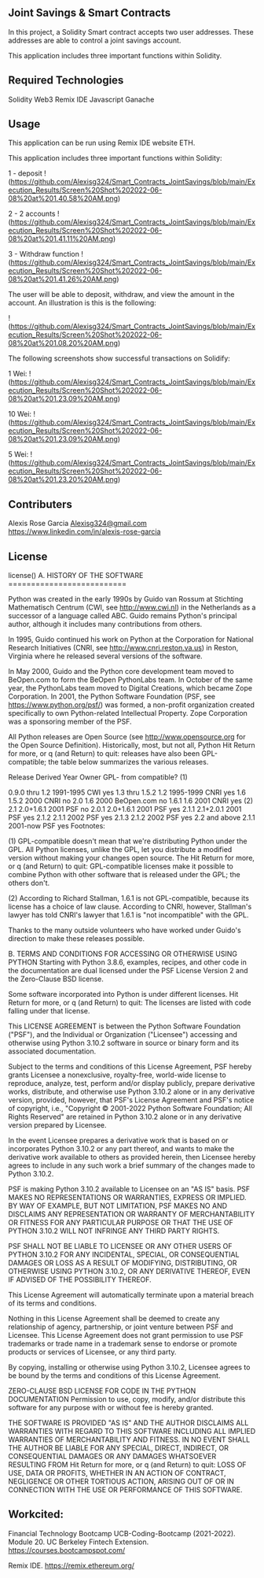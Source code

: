 ## Joint Savings & Smart Contracts 

In this project, a Solidity Smart contract accepts two user addresses. These addresses are able to control a joint savings account. 

This application includes three important functions within Solidity. 

## Required Technologies

Solidity 
Web3
Remix IDE
Javascript 
Ganache

## Usage

This application can be run using Remix IDE website ETH.

This application includes three important functions within Solidity:


1 - deposit 
!(https://github.com/Alexisg324/Smart_Contracts_JointSavings/blob/main/Execution_Results/Screen%20Shot%202022-06-08%20at%201.40.58%20AM.png)

2 - 2 accounts
!(https://github.com/Alexisg324/Smart_Contracts_JointSavings/blob/main/Execution_Results/Screen%20Shot%202022-06-08%20at%201.41.11%20AM.png)

3 - Withdraw function 
!(https://github.com/Alexisg324/Smart_Contracts_JointSavings/blob/main/Execution_Results/Screen%20Shot%202022-06-08%20at%201.41.26%20AM.png)

The user will be able to deposit, withdraw, and view the amount in the account. An illustration is this is the following:

!(https://github.com/Alexisg324/Smart_Contracts_JointSavings/blob/main/Execution_Results/Screen%20Shot%202022-06-08%20at%201.08.20%20AM.png)

The following screenshots show successful transactions on Solidify: 

1 Wei: 
!(https://github.com/Alexisg324/Smart_Contracts_JointSavings/blob/main/Execution_Results/Screen%20Shot%202022-06-08%20at%201.23.09%20AM.png)

10 Wei: 
!(https://github.com/Alexisg324/Smart_Contracts_JointSavings/blob/main/Execution_Results/Screen%20Shot%202022-06-08%20at%201.23.09%20AM.png)

5 Wei: 
!(https://github.com/Alexisg324/Smart_Contracts_JointSavings/blob/main/Execution_Results/Screen%20Shot%202022-06-08%20at%201.23.20%20AM.png)

## Contributers 
Alexis Rose Garcia 
Alexisg324@gmail.com 
https://www.linkedin.com/in/alexis-rose-garcia

## License
license() A. HISTORY OF THE SOFTWARE ==========================

Python was created in the early 1990s by Guido van Rossum at Stichting Mathematisch Centrum (CWI, see http://www.cwi.nl) in the Netherlands as a successor of a language called ABC. Guido remains Python's principal author, although it includes many contributions from others.

In 1995, Guido continued his work on Python at the Corporation for National Research Initiatives (CNRI, see http://www.cnri.reston.va.us) in Reston, Virginia where he released several versions of the software.

In May 2000, Guido and the Python core development team moved to BeOpen.com to form the BeOpen PythonLabs team. In October of the same year, the PythonLabs team moved to Digital Creations, which became Zope Corporation. In 2001, the Python Software Foundation (PSF, see https://www.python.org/psf/) was formed, a non-profit organization created specifically to own Python-related Intellectual Property. Zope Corporation was a sponsoring member of the PSF.

All Python releases are Open Source (see http://www.opensource.org for the Open Source Definition). Historically, most, but not all, Python Hit Return for more, or q (and Return) to quit: releases have also been GPL-compatible; the table below summarizes the various releases.

Release Derived Year Owner GPL- from compatible? (1)

0.9.0 thru 1.2 1991-1995 CWI yes 1.3 thru 1.5.2 1.2 1995-1999 CNRI yes 1.6 1.5.2 2000 CNRI no 2.0 1.6 2000 BeOpen.com no 1.6.1 1.6 2001 CNRI yes (2) 2.1 2.0+1.6.1 2001 PSF no 2.0.1 2.0+1.6.1 2001 PSF yes 2.1.1 2.1+2.0.1 2001 PSF yes 2.1.2 2.1.1 2002 PSF yes 2.1.3 2.1.2 2002 PSF yes 2.2 and above 2.1.1 2001-now PSF yes Footnotes:

(1) GPL-compatible doesn't mean that we're distributing Python under the GPL. All Python licenses, unlike the GPL, let you distribute a modified version without making your changes open source. The Hit Return for more, or q (and Return) to quit: GPL-compatible licenses make it possible to combine Python with other software that is released under the GPL; the others don't.

(2) According to Richard Stallman, 1.6.1 is not GPL-compatible, because its license has a choice of law clause. According to CNRI, however, Stallman's lawyer has told CNRI's lawyer that 1.6.1 is "not incompatible" with the GPL.

Thanks to the many outside volunteers who have worked under Guido's direction to make these releases possible.

B. TERMS AND CONDITIONS FOR ACCESSING OR OTHERWISE USING PYTHON Starting with Python 3.8.6, examples, recipes, and other code in the documentation are dual licensed under the PSF License Version 2 and the Zero-Clause BSD license.

Some software incorporated into Python is under different licenses. Hit Return for more, or q (and Return) to quit: The licenses are listed with code falling under that license.

This LICENSE AGREEMENT is between the Python Software Foundation ("PSF"), and the Individual or Organization ("Licensee") accessing and otherwise using Python 3.10.2 software in source or binary form and its associated documentation.

Subject to the terms and conditions of this License Agreement, PSF hereby grants Licensee a nonexclusive, royalty-free, world-wide license to reproduce, analyze, test, perform and/or display publicly, prepare derivative works, distribute, and otherwise use Python 3.10.2 alone or in any derivative version, provided, however, that PSF's License Agreement and PSF's notice of copyright, i.e., "Copyright © 2001-2022 Python Software Foundation; All Rights Reserved" are retained in Python 3.10.2 alone or in any derivative version prepared by Licensee.

In the event Licensee prepares a derivative work that is based on or incorporates Python 3.10.2 or any part thereof, and wants to make the derivative work available to others as provided herein, then Licensee hereby agrees to include in any such work a brief summary of the changes made to Python 3.10.2.

PSF is making Python 3.10.2 available to Licensee on an "AS IS" basis. PSF MAKES NO REPRESENTATIONS OR WARRANTIES, EXPRESS OR IMPLIED. BY WAY OF EXAMPLE, BUT NOT LIMITATION, PSF MAKES NO AND DISCLAIMS ANY REPRESENTATION OR WARRANTY OF MERCHANTABILITY OR FITNESS FOR ANY PARTICULAR PURPOSE OR THAT THE USE OF PYTHON 3.10.2 WILL NOT INFRINGE ANY THIRD PARTY RIGHTS.

PSF SHALL NOT BE LIABLE TO LICENSEE OR ANY OTHER USERS OF PYTHON 3.10.2 FOR ANY INCIDENTAL, SPECIAL, OR CONSEQUENTIAL DAMAGES OR LOSS AS A RESULT OF MODIFYING, DISTRIBUTING, OR OTHERWISE USING PYTHON 3.10.2, OR ANY DERIVATIVE THEREOF, EVEN IF ADVISED OF THE POSSIBILITY THEREOF.

This License Agreement will automatically terminate upon a material breach of its terms and conditions.

Nothing in this License Agreement shall be deemed to create any relationship of agency, partnership, or joint venture between PSF and Licensee. This License Agreement does not grant permission to use PSF trademarks or trade name in a trademark sense to endorse or promote products or services of Licensee, or any third party.

By copying, installing or otherwise using Python 3.10.2, Licensee agrees to be bound by the terms and conditions of this License Agreement.

ZERO-CLAUSE BSD LICENSE FOR CODE IN THE PYTHON DOCUMENTATION Permission to use, copy, modify, and/or distribute this software for any purpose with or without fee is hereby granted.

THE SOFTWARE IS PROVIDED "AS IS" AND THE AUTHOR DISCLAIMS ALL WARRANTIES WITH REGARD TO THIS SOFTWARE INCLUDING ALL IMPLIED WARRANTIES OF MERCHANTABILITY AND FITNESS. IN NO EVENT SHALL THE AUTHOR BE LIABLE FOR ANY SPECIAL, DIRECT, INDIRECT, OR CONSEQUENTIAL DAMAGES OR ANY DAMAGES WHATSOEVER RESULTING FROM Hit Return for more, or q (and Return) to quit: LOSS OF USE, DATA OR PROFITS, WHETHER IN AN ACTION OF CONTRACT, NEGLIGENCE OR OTHER TORTIOUS ACTION, ARISING OUT OF OR IN CONNECTION WITH THE USE OR PERFORMANCE OF THIS SOFTWARE.

## Workcited:
Financial Technology Bootcamp UCB-Coding-Bootcamp (2021-2022). Module 20. UC Berkeley Fintech Extension. https://courses.bootcampspot.com/

Remix IDE.  https://remix.ethereum.org/


